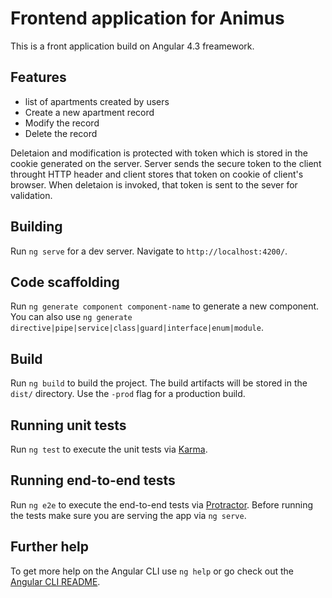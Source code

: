 # Frontend application for Animus

This is a front application build on Angular 4.3 freamework. 

## Features
- list of apartments created by users
- Create a new apartment record
- Modify the record
- Delete the record

Deletaion and modification is protected with token which is stored in the cookie generated on the server. Server sends the secure token to the client throught HTTP header and client stores that token on cookie of client's browser. When deletaion is invoked, that token is sent to the sever for validation. 

## Building

Run `ng serve` for a dev server. 
Navigate to `http://localhost:4200/`.

## Code scaffolding

Run `ng generate component component-name` to generate a new component. You can also use `ng generate directive|pipe|service|class|guard|interface|enum|module`.

## Build

Run `ng build` to build the project. The build artifacts will be stored in the `dist/` directory. Use the `-prod` flag for a production build.

## Running unit tests

Run `ng test` to execute the unit tests via [Karma](https://karma-runner.github.io).

## Running end-to-end tests

Run `ng e2e` to execute the end-to-end tests via [Protractor](http://www.protractortest.org/).
Before running the tests make sure you are serving the app via `ng serve`.

## Further help

To get more help on the Angular CLI use `ng help` or go check out the [Angular CLI README](https://github.com/angular/angular-cli/blob/master/README.md).
